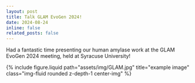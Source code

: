 ```yaml
---
layout: post
title: Talk GLAM EvoGen 2024!
date: 2024-08-24
inline: false
related_posts: false
---
```


Had a fantastic time presenting our human amylase work at the GLAM EvoGen 2024 meeting, held at Syracuse University!

<div class="row justify-content-center">
    <div class="col-sm-6 mt-3 mt-md-0">
        {% include figure.liquid path="assets/img/GLAM.jpg" title="example image" class="img-fluid rounded z-depth-1 center-img" %}
    </div>
</div>    